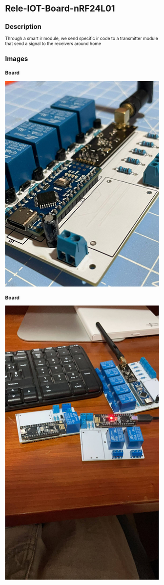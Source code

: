 # Rele-IOT-Board-nRF24L01
## Description
Through a smart ir module, we send specific ir code to a transmitter module that send a signal to the receivers around home
## Images
### Board
![Board](/images/images1.jpg)
### Board
![Board-2](/images/images2.jpg)

